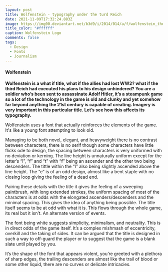 ```yaml
---
layout: post
title: Wolfenstein - typography under the turd Reich
date: 2021-11-09T17:32:24.883Z
image: https://img00.deviantart.net/b3d9/i/2014/014/a/f/wolfenstein_the_new_order_by_someelixer-d7263qn.jpg
title_color: "#ffffff"
caption: Wolfenstein Logo
comments: false
tags:
  - Design
  - Fonts
  - Journalism
---
```

#### Wolfenstein

**Wolfenstein is a what if title, what if the allies had lost WW2? what if the third Reich had executed his plans to his design unhindered? You are a soldier who’s been sent to assassinate Adolf Hitler, it’s a steampunk game so a lot of the technology in the game is old and clunky and yet somehow far beyond anything the 21st century is capable of creating. Imagery is very important in this particular title. Let’s see how this affects its typography.**

Wolfenstein uses a font that actually reinforces the elements of the game. It's like a young font attempting to look old. 

Managing to be both novel, elegant, and heavyweight there is no contrast between characters, there is no serif though some characters have little flicks ode to design, the spacing between characters is very uniformed with no deviation or kerning. The line height is unnaturally uniform except for the letter’s “l”, “f” and “t” with “f” being an ascender and the other two being descenders. The tittle within the “I” also being slightly ascended above the line height. The “e” is of an odd design, almost like a bent staple with no closing loop giving the feeling of a dead end.

Pairing these details with the title it gives the feeling of a sweeping paintbrush, with long extended strokes, the uniform spacing of most of the characters is at odds with the elongated ascenders/descenders and the minimal spacing. This gives the idea of anything being possible. The title itself seems to be at odd with what it is. This flows through the whole game, its real but it isn’t. An alternate version of events.

The font being white suggests simplicity, minimalism, and neutrality. This is in direct odds of the game itself. It’s a complex mishmash of eccentricity, overkill and the taking of sides. It can be argued that the title is designed in such a way to off-guard the player or to suggest that the game is a blank slate until played by you.

It’s the shape of the font that appears violent, you’re greeted with a plethora of sharp edges, the trailing descenders are almost like the trail of blood or some other liquid, there are no curves or delicate intricacies.